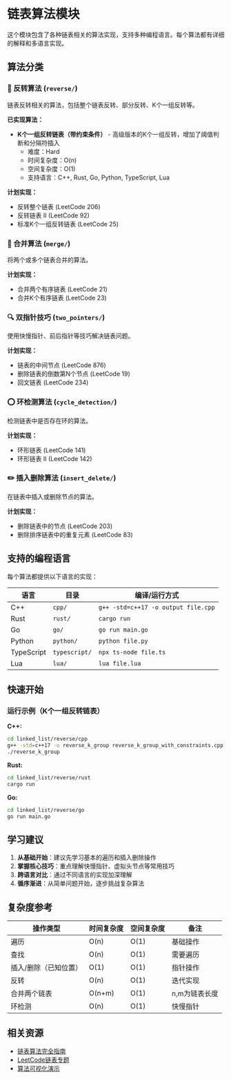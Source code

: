# 链表算法模块

这个模块包含了各种链表相关的算法实现，支持多种编程语言。每个算法都有详细的解释和多语言实现。

## 算法分类

### 🔄 反转算法 (`reverse/`)
链表反转相关的算法，包括整个链表反转、部分反转、K个一组反转等。

**已实现算法：**
- **K个一组反转链表（带约束条件）** - 高级版本的K个一组反转，增加了阈值判断和分隔符插入
  - 难度：Hard
  - 时间复杂度：O(n)
  - 空间复杂度：O(1)
  - 支持语言：C++, Rust, Go, Python, TypeScript, Lua

**计划实现：**
- 反转整个链表 (LeetCode 206)
- 反转链表 II (LeetCode 92)
- 标准K个一组反转链表 (LeetCode 25)

### 🤝 合并算法 (`merge/`)
将两个或多个链表合并的算法。

**计划实现：**
- 合并两个有序链表 (LeetCode 21)
- 合并K个有序链表 (LeetCode 23)

### 🔍 双指针技巧 (`two_pointers/`)
使用快慢指针、前后指针等技巧解决链表问题。

**计划实现：**
- 链表的中间节点 (LeetCode 876)
- 删除链表的倒数第N个节点 (LeetCode 19)
- 回文链表 (LeetCode 234)

### ⭕ 环检测算法 (`cycle_detection/`)
检测链表中是否存在环的算法。

**计划实现：**
- 环形链表 (LeetCode 141)
- 环形链表 II (LeetCode 142)

### ✏️ 插入删除算法 (`insert_delete/`)
在链表中插入或删除节点的算法。

**计划实现：**
- 删除链表中的节点 (LeetCode 203)
- 删除排序链表中的重复元素 (LeetCode 83)

## 支持的编程语言

每个算法都提供以下语言的实现：

| 语言 | 目录 | 编译/运行方式 |
|------|------|--------------|
| C++ | `cpp/` | `g++ -std=c++17 -o output file.cpp` |
| Rust | `rust/` | `cargo run` |
| Go | `go/` | `go run main.go` |
| Python | `python/` | `python file.py` |
| TypeScript | `typescript/` | `npx ts-node file.ts` |
| Lua | `lua/` | `lua file.lua` |

## 快速开始

### 运行示例（K个一组反转链表）

**C++:**
```bash
cd linked_list/reverse/cpp
g++ -std=c++17 -o reverse_k_group reverse_k_group_with_constraints.cpp
./reverse_k_group
```

**Rust:**
```bash
cd linked_list/reverse/rust
cargo run
```

**Go:**
```bash
cd linked_list/reverse/go
go run main.go
```

## 学习建议

1. **从基础开始**：建议先学习基本的遍历和插入删除操作
2. **掌握核心技巧**：重点理解快慢指针、虚拟头节点等常用技巧
3. **跨语言对比**：通过不同语言的实现加深理解
4. **循序渐进**：从简单问题开始，逐步挑战复杂算法

## 复杂度参考

| 操作类型 | 时间复杂度 | 空间复杂度 | 备注 |
|----------|------------|------------|------|
| 遍历 | O(n) | O(1) | 基础操作 |
| 查找 | O(n) | O(1) | 需要遍历 |
| 插入/删除（已知位置） | O(1) | O(1) | 指针操作 |
| 反转 | O(n) | O(1) | 迭代实现 |
| 合并两个链表 | O(n+m) | O(1) | n,m为链表长度 |
| 环检测 | O(n) | O(1) | 快慢指针 |

## 相关资源

- [链表算法完全指南](../docs/linked_list_algorithms.md)
- [LeetCode链表专题](https://leetcode.com/tag/linked-list/)
- [算法可视化演示](https://visualgo.net/en/list)
